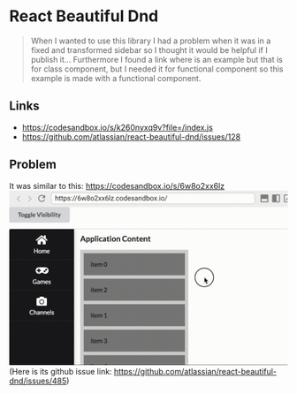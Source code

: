 # React Beautiful Dnd

> When I wanted to use this library I had a problem when it was in a fixed and transformed sidebar so I thought it would be helpful if I publish it... Furthermore I found a link where is an example but that is for class component, but I needed it for functional component so this example is made with a functional component.

## Links

* https://codesandbox.io/s/k260nyxq9v?file=/index.js
* https://github.com/atlassian/react-beautiful-dnd/issues/128

## Problem

It was similar to this: https://codesandbox.io/s/6w8o2xx6lz
![The Issue's gif](./issue.gif)
(Here is its github issue link: https://github.com/atlassian/react-beautiful-dnd/issues/485)